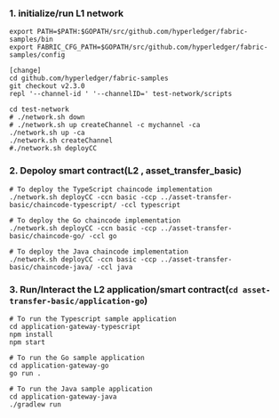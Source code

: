 ### 1. initialize/run L1 network
```
export PATH=$PATH:$GOPATH/src/github.com/hyperledger/fabric-samples/bin
export FABRIC_CFG_PATH=$GOPATH/src/github.com/hyperledger/fabric-samples/config

[change]
cd github.com/hyperledger/fabric-samples
git checkout v2.3.0
repl '--channel-id ' '--channelID=' test-network/scripts

cd test-network
# ./network.sh down
# ./network.sh up createChannel -c mychannel -ca
./network.sh up -ca
./network.sh createChannel
#./network.sh deployCC
```
### 2. Depoloy smart contract(L2 , asset_transfer_basic)
```
# To deploy the TypeScript chaincode implementation
./network.sh deployCC -ccn basic -ccp ../asset-transfer-basic/chaincode-typescript/ -ccl typescript

# To deploy the Go chaincode implementation
./network.sh deployCC -ccn basic -ccp ../asset-transfer-basic/chaincode-go/ -ccl go

# To deploy the Java chaincode implementation
./network.sh deployCC -ccn basic -ccp ../asset-transfer-basic/chaincode-java/ -ccl java
```
### 3. Run/Interact the L2 application/smart contract(```cd asset-transfer-basic/application-go```)
```
# To run the Typescript sample application
cd application-gateway-typescript
npm install
npm start

# To run the Go sample application
cd application-gateway-go
go run .

# To run the Java sample application
cd application-gateway-java
./gradlew run
```
